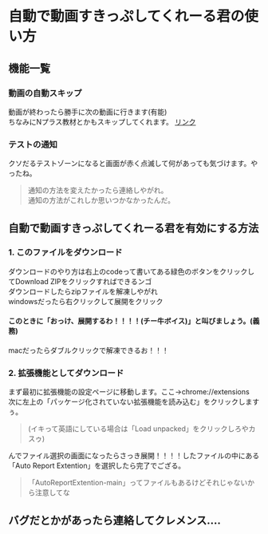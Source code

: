 # 自動で動画すきっぷしてくれーる君の使い方

## 機能一覧

### 動画の自動スキップ
動画が終わったら勝手に次の動画に行きます(有能)<br>
ちなみにNプラス教材とかもスキップしてくれます。
<a href="chrome://extensions">リンク</a>

### テストの通知
クソだるテストゾーンになると画面が赤く点滅して何があっても気づけます。やったね。
> 通知の方法を変えたかったら連絡しやがれ。<br>
> 通知の方法がこれしか思いつかなかったんだ。

## 自動で動画すきっぷしてくれーる君を有効にする方法
### 1. このファイルをダウンロード

ダウンロードのやり方は右上のcodeって書いてある緑色のボタンをクリックしてDownload ZIPをクリックすればできるンゴ<br>
ダウンロードしたらzipファイルを解凍しやがれ<br>
windowsだったら右クリックして展開をクリック<br>
#### このときに「おっけ、展開するわ！！！！(チー牛ボイス)」と叫びましょう。(義務)
macだったらダブルクリックで解凍できるお！！！

### 2. 拡張機能としてダウンロード

まず最初に拡張機能の設定ページに移動します。ここ→chrome://extensions<br>
次に左上の「パッケージ化されていない拡張機能を読み込む」をクリックしますぅ。
> (イキって英語にしている場合は「Load unpacked」をクリックしろやカスゥ)

んでファイル選択の画面になったらさっき展開！！！！したファイルの中にある「Auto Report Extention」を選択したら完了でござる。
> 「AutoReportExtention-main」ってファイルもあるけどそれじゃないから注意してな

## バグだとかがあったら連絡してクレメンス....
